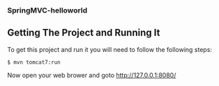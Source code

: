 ### SpringMVC-helloworld

## Getting The Project and Running It

To get this project and run it you will need to follow the following steps:

```
$ mvn tomcat7:run
```

Now open your web brower and goto http://127.0.0.1:8080/

